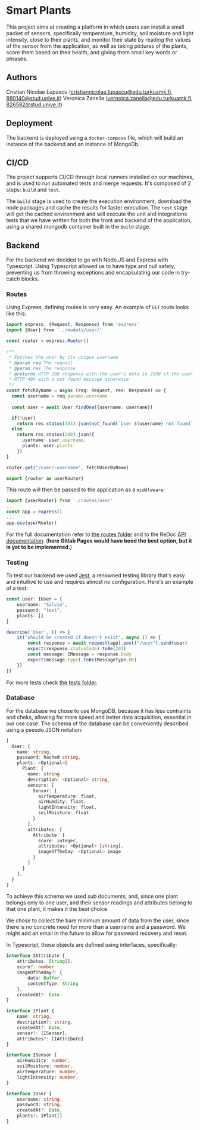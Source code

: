 # Smart Plants

This project aims at creating a platform in which users can install a small packet of sensors, specifically temperature, humidity, soil moisture and light intensity, close to their plants, and monitor their state by reading the values of the sensor from the application, as well as taking pictures of the plants, score them based on their health, and giving them small key words or phrases.

## Authors

Cristian Nicolae Lupascu (<cristiannicolae.lupascu@edu.turkuamk.fi>, <880140@stud.unive.it>)
Veronica Zanella (<vernoica.zanella@edu.turkuamk.fi>, <826582@stud.unive.it>)

## Deployment

The backend is deployed using a `docker-compose` file, which will build an instance of the backend and an instance of MongoDb.

## CI/CD

The project supports CI/CD through local runners installed on our machines, and is used to run automated tests and merge requests. It's composed of 2 steps: `build` and `test`. 

The `build` stage is used to create the execution environment, download the node packages and cache the results for faster execution.
The `test` stage will get the cached environment and will execute the unit and integrations tests that we have written for both the front and backend of the application, using a shared mongodb container built in the `build` stage.

## Backend

For the backend we decided to go with Node.JS and Express with Typescript. Using Typescript allowed us to have type and null safety, preventing us from throwing exceptions and encapsulating our code in try-catch blocks. 

### Routes

Using Express, defining routes is very easy. An example of `GET` route looks like this:
```typescript
import express, {Request, Response} from 'express'
import {User} from '../models/user/'

const router = express.Router()

/**
 * Fetches the user by its unique username
 * @param req The request
 * @param res The response
 * @returns HTTP 200 response with the user's data in JSON if the user is found,
 * HTTP 404 with a not found message otherwise
 */
const fetchByName = async (req: Request, res: Response) => {
  const username = req.params.username
  
  const user = await User.findOne({username: username})

  if(!user)
    return res.status(404).json(not_found(`User ${username} not found`))
  else
    return res.status(200).json({
      username: user.username,
      plants: user.plants
    })
}

router.get("/user/:username", fetchUserByName)

export {router as userRouter}
```

This route will then be passed to the application as a `middleware`:

```typescript
import {userRouter} from './routes/user'
...
const app = express()
...
app.use(userRouter)
```

For the full documentation refer to [the routes folder](https://git.dc.turkuamk.fi/edu.veronica.zanella/smart-plants/-/tree/master/backend/src/routes) and to the ReDoc [API documentation](https://git.dc.turkuamk.fi/edu.veronica.zanella/smart-plants/-/blob/master/backend/public/index.html). (**here Gitlab Pages would have beed the best option, but it is yet to be implemented.**)


### Testing

To test our backend we used [Jest](https://jestjs.io/), a renowned testing library that's easy and intuitive to use and requires almost no configuration. Here's an example of a test:

```typescript
const user: IUser = {
    username: "Silvio",
    password: "test",
    plants: []
}

describe('User', () => {
    it("should be created if doesn't exist", async () => {
        const response = await request(app).post("/user").send(user)
        expect(response.statusCode).toBe(201)
        const message: IMessage = response.body
        expect(message.type).toBe(MessageType.OK)
    })
})
```

For more tests check [the tests folder](https://git.dc.turkuamk.fi/edu.veronica.zanella/smart-plants/-/tree/master/backend/tests).

### Database

For the database we chose to use MongoDB, because it has less contraints and cheks, allowing for more speed and better data acquisition, essential in our use case. The schema of the database can be conveniently described using a pseudo JSON notation:

```typescript
[
  User: {
    name: string,
    password: hashed string,
    plants: <Optional>[
      Plant: {
        name: string
        description: <Optional> string,
        sensors: [
          Sensor: {
            airTemperature: float,
            airHumdity: float,
            lightIntensity: float,
            soilMoisture: float
          }
        ],
        attributes: [
          Attribute: {
            score: integer,
            attributes: <Optional> [string],
            imageOfTheDay: <Optional> image
          }
        ]
      }
    ],
  }
]
```

To achieve this schema we used sub documents, and, since one plant belongs only to one user, and their sensor readings and attributes belong to that one plant, it makes it the best choice.

We chose to collect the bare minimum amount of data from the user, since there is no concrete need for more than a username and a password. We might add an email in the future to allow for password recovery and reset. 

In Typescript, these objects are defined using interfaces, specifically:

```typescript
interface IAttribute {
    attributes: String[],
    score?: number
    imageOfTheDay?: {
        data: Buffer,
        contentType: String
    },
    createdAt?: Date
}

interface IPlant {
    name: string,
    description?: string,
    createdAt?: Date,
    sensor?: [ISensor],
    attributes?: [IAttribute]
}

interface ISensor {
    airHumidity: number,
    soilMoisture: number,
    airTemperature: number,
    lightIntensity: number,
}

interface IUser {
    username: string,
    password: string,
    createdAt?: Date,
    plants?: IPlant[]
}
```














